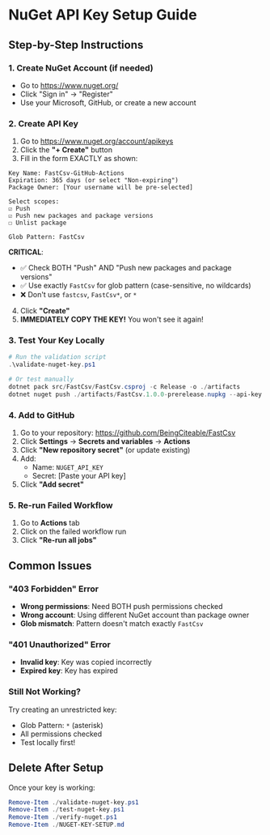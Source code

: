 # NuGet API Key Setup Guide

## Step-by-Step Instructions

### 1. Create NuGet Account (if needed)
- Go to https://www.nuget.org/
- Click "Sign in" → "Register"
- Use your Microsoft, GitHub, or create a new account

### 2. Create API Key
1. Go to https://www.nuget.org/account/apikeys
2. Click the **"+ Create"** button
3. Fill in the form EXACTLY as shown:

```
Key Name: FastCsv-GitHub-Actions
Expiration: 365 days (or select "Non-expiring")
Package Owner: [Your username will be pre-selected]

Select scopes:
☑ Push
☑ Push new packages and package versions
☐ Unlist package

Glob Pattern: FastCsv
```

**CRITICAL**: 
- ✅ Check BOTH "Push" AND "Push new packages and package versions"
- ✅ Use exactly `FastCsv` for glob pattern (case-sensitive, no wildcards)
- ❌ Don't use `fastcsv`, `FastCsv*`, or `*`

4. Click **"Create"**
5. **IMMEDIATELY COPY THE KEY!** You won't see it again!

### 3. Test Your Key Locally
```powershell
# Run the validation script
.\validate-nuget-key.ps1

# Or test manually
dotnet pack src/FastCsv/FastCsv.csproj -c Release -o ./artifacts
dotnet nuget push ./artifacts/FastCsv.1.0.0-prerelease.nupkg --api-key YOUR_KEY --source https://api.nuget.org/v3/index.json --skip-duplicate
```

### 4. Add to GitHub
1. Go to your repository: https://github.com/BeingCiteable/FastCsv
2. Click **Settings** → **Secrets and variables** → **Actions**
3. Click **"New repository secret"** (or update existing)
4. Add:
   - Name: `NUGET_API_KEY`
   - Secret: [Paste your API key]
5. Click **"Add secret"**

### 5. Re-run Failed Workflow
1. Go to **Actions** tab
2. Click on the failed workflow run
3. Click **"Re-run all jobs"**

## Common Issues

### "403 Forbidden" Error
- **Wrong permissions**: Need BOTH push permissions checked
- **Wrong account**: Using different NuGet account than package owner
- **Glob mismatch**: Pattern doesn't match exactly `FastCsv`

### "401 Unauthorized" Error  
- **Invalid key**: Key was copied incorrectly
- **Expired key**: Key has expired

### Still Not Working?
Try creating an unrestricted key:
- Glob Pattern: `*` (asterisk)
- All permissions checked
- Test locally first!

## Delete After Setup
Once your key is working:
```powershell
Remove-Item ./validate-nuget-key.ps1
Remove-Item ./test-nuget-key.ps1
Remove-Item ./verify-nuget.ps1
Remove-Item ./NUGET-KEY-SETUP.md
```